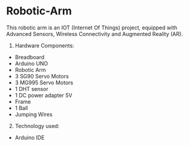 # Robotic-Arm
This robotic arm is an IOT (Internet Of Things) project, equipped with Advanced Sensors, Wireless Connectivity and Augmented Reality (AR).

1) Hardware Components:
- Breadboard
- Arduino UNO
- Robotic Arm
- 3 SG90 Servo Motors
- 3 MG995 Servo Motors
- 1 DHT sensor
- 1 DC power adapter 5V
- Frame
- 1 Ball
- Jumping Wires


2) Technology used:
- Arduino IDE
